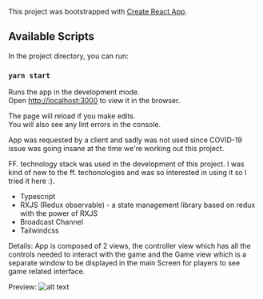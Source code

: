 This project was bootstrapped with [Create React App](https://github.com/facebook/create-react-app).

## Available Scripts

In the project directory, you can run:

### `yarn start`

Runs the app in the development mode.<br />
Open [http://localhost:3000](http://localhost:3000) to view it in the browser.

The page will reload if you make edits.<br />
You will also see any lint errors in the console.

App was requested by a client and sadly was not used since COVID-19 issue was going insane at the time we're working out this project.

FF. technology stack was used in the development of this project. I was kind of new to the ff. techonologies and was so interested in using it so I tried it here :).

- Typescript
- RXJS (Redux observable) - a state management library based on redux with the power of RXJS
- Broadcast Channel
- Tailwindcss

Details:
  App is composed of 2 views, the controller view which has all the controls needed to interact with the game and the Game view which is a separate window to be displayed in the main Screen for players to see game related interface.

Preview:
![alt text](https://github.com/marloeleven/dynamotion-blockbuster/blob/main/blockbuster.jpg?raw=true)
